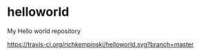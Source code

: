 # helloworld
My Hello world repository


https://travis-ci.org/richkempinski/helloworld.svg?branch=master

